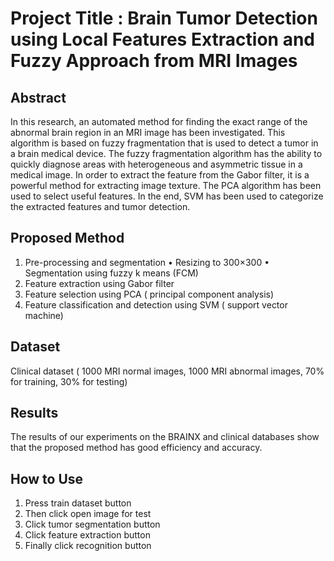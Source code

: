 # Project Title : Brain Tumor Detection using Local Features Extraction and Fuzzy Approach from MRI Images

## Abstract
In this research, an automated method for finding the exact range of the abnormal brain region in an MRI image has been investigated. This algorithm is based on fuzzy fragmentation that is used to detect a tumor in a brain medical device. The fuzzy fragmentation algorithm has the ability to quickly diagnose areas with heterogeneous and asymmetric tissue in a medical image. In order to extract the feature from the Gabor filter, it is a powerful method for extracting image texture. The PCA algorithm has been used to select useful features. In the end, SVM has been used to categorize the extracted features and tumor detection.

## Proposed Method
1. Pre-processing and segmentation
•	Resizing to 300×300
•	Segmentation using fuzzy k means (FCM)
2. Feature extraction using Gabor filter
3. Feature selection using PCA ( principal component analysis)
4. Feature classification and detection using SVM ( support vector machine)

## Dataset
Clinical dataset  ( 1000 MRI normal images, 1000 MRI abnormal images, 70% for training, 30% for testing)


## Results
 The results of our experiments on the BRAINX and clinical databases show that the proposed method has good efficiency and accuracy.

## How to Use
1.	Press train dataset button
2.	Then click open image for test
3.	Click tumor segmentation button
4.	Click feature extraction button
5.	Finally click recognition button
